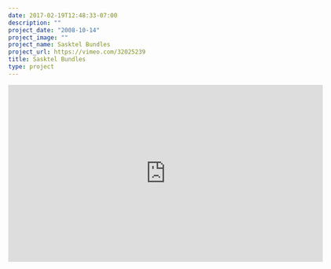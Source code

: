 ```yaml
---
date: 2017-02-19T12:48:33-07:00
description: ""
project_date: "2008-10-14"
project_image: ""
project_name: Sasktel Bundles
project_url: https://vimeo.com/32025239
title: Sasktel Bundles
type: project
---
```


<iframe src="https://player.vimeo.com/video/32025239" width="640" height="360" frameborder="0" webkitallowfullscreen mozallowfullscreen allowfullscreen></iframe>
